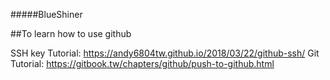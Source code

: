 #####BlueShiner  

##To learn how to use github  


SSH key Tutorial: https://andy6804tw.github.io/2018/03/22/github-ssh/
Git Tutorial: https://gitbook.tw/chapters/github/push-to-github.html
